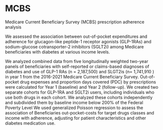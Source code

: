 # MCBS
Medicare Current Beneficiary Survey (MCBS) prescription adherence analysis

We assessed the association between out-of-pocket expenditures and adherence for glucagon-like peptide-1 receptor agonists (GLP-1RAs) and sodium-glucose cotransporter-2 inhibitors (SGLT2i) among Medicare beneficiaries with diabetes at various income levels. 

 We analyzed combined data from five longitudinally weighted two-year panels of beneficiaries with self-reported or claims-based diagnoses of diabetes and use of GLP-1 RAs (n = 2,187,500) and SLGT2is (n= 1,741,910 ) in year 1 from the 2016-2021 Medicare Current Beneficiary Survey. Out-of-pocket drug expenses and proportion days covered (PDC) by prescriptions were calculated for Year 1 (baseline) and Year 2 (follow-up). We created two separate cohorts for GLP-1RA and SGLT2i users, including individuals who use both drugs in each cohort. We analyzed these cohorts independently and subdivided them by baseline income below 200% of the Federal Poverty Level  We used generalized Poisson regression to assess the association of Beneficiaries out-pocket-costs for target drugs classes and income with adherence, adjusting for patient characteristics and other diabetes medication use. 
